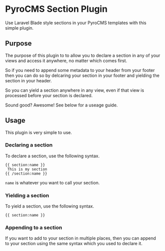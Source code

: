 # PyroCMS Section Plugin

Use Laravel Blade style sections in your PyroCMS templates with this simple plugin.

## Purpose

The purpose of this plugin to to allow you to declare a section in any of your
views and access it anywhere, no matter which comes first.

So if you need to append some metadata to your header from your footer then
you can do so by delcaring your section in your footer and yielding the section
in your header.

So you can yield a section anywhere in any view, even if that view is processed
before your section is declared.

Sound good? Awesome! See below for a useage guide.

## Usage

This plugin is very simple to use.

### Declaring a section

To declare a section, use the following syntax.

```
{{ section:name }}
 This is my section
{{ /section:name }}
```

`name` is whatever you want to call your section.

### Yielding a section

To yield a section, use the following syntax.

```
{{ section:name }}
```

### Appending to a section
If you want to add to your section in multiple places, then you can append to your section using the same syntax which you used to declare it.
